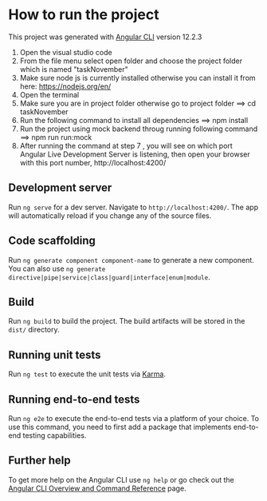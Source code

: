 # How to run the project
This project was generated with [Angular CLI](https://github.com/angular/angular-cli) version 12.2.3

1. Open the visual studio code 
2. From the file menu select open folder and choose the project folder which is named "taskNovember"
3. Make sure node js is currently installed otherwise you can install it from here: https://nodejs.org/en/
4. Open the terminal
5. Make sure you are in project folder otherwise go to project folder ==> cd taskNovember
6. Run the following command to install all dependencies ==> npm install 
7. Run the project using mock backend throug running following command ==> npm run run:mock
8. After running the command at step 7 , you will see on which port Angular Live Development Server
 is listening, then open your browser with this port number,  http://localhost:4200/ 



## Development server

Run `ng serve` for a dev server. Navigate to `http://localhost:4200/`. The app will automatically reload if you change any of the source files.

## Code scaffolding

Run `ng generate component component-name` to generate a new component. You can also use `ng generate directive|pipe|service|class|guard|interface|enum|module`.

## Build

Run `ng build` to build the project. The build artifacts will be stored in the `dist/` directory.

## Running unit tests

Run `ng test` to execute the unit tests via [Karma](https://karma-runner.github.io).

## Running end-to-end tests

Run `ng e2e` to execute the end-to-end tests via a platform of your choice. To use this command, you need to first add a package that implements end-to-end testing capabilities.

## Further help

To get more help on the Angular CLI use `ng help` or go check out the [Angular CLI Overview and Command Reference](https://angular.io/cli) page.
